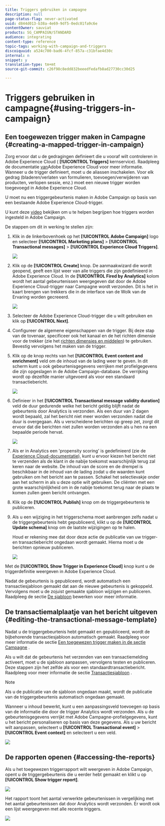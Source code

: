 ```yaml
---
title: Triggers gebruiken in campagne
description: null
page-status-flag: never-activated
uuid: d844d013-b38a-4e69-9df5-0edc01fa9c6e
contentOwner: sauviat
products: SG_CAMPAIGN/STANDARD
audience: integrating
content-type: reference
topic-tags: working-with-campaign-and-triggers
discoiquuid: a524c700-bad6-4fcf-857a-c31bfae4d30c
internal: n
snippet: y
translation-type: tm+mt
source-git-commit: c26f98c8edd832beeedfedafb8ad27730cc30d25

---
```



# Triggers gebruiken in campagne{#using-triggers-in-campaign}

## Een toegewezen trigger maken in Campagne {#creating-a-mapped-trigger-in-campaign}

Zorg ervoor dat u de gedragingen definieert die u vooraf wilt controleren in Adobe Experience Cloud ( **[!UICONTROL Triggers]** kernservice). Raadpleeg de documentatie [van](https://marketing.adobe.com/resources/help/en_US/mcloud/triggers.html)Adobe Experience Cloud voor meer informatie. Wanneer u de trigger definieert, moet u de aliassen inschakelen. Voor elk gedrag (bladeren/verlaten van formulieren, toevoegen/verwijderen van producten, verlopen sessie, enz.) moet een nieuwe trigger worden toegevoegd in Adobe Experience Cloud.

U moet nu een triggergebeurtenis maken in Adobe Campaign op basis van een bestaande Adobe Experience Cloud-trigger.

U kunt deze [video](https://helpx.adobe.com/marketing-cloud/how-to/email-marketing.html#step-two) bekijken om u te helpen begrijpen hoe triggers worden ingesteld in Adobe Campaign.

De stappen om dit in werking te stellen zijn:

1. Klik in de linkerbovenhoek op het **[!UICONTROL Adobe Campaign]** logo en selecteer **[!UICONTROL Marketing plans]** > **[!UICONTROL Transactional messages]** > **[!UICONTROL Experience Cloud Triggers]**.

   ![](assets/remarketing_1.png)

1. Klik op de **[!UICONTROL Create]** knop. De aanmaakwizard die wordt geopend, geeft een lijst weer van alle triggers die zijn gedefinieerd in Adobe Experience Cloud. In de **[!UICONTROL Fired by Analytics]** kolom wordt het aantal gebeurtenissen weergegeven dat door de Adobe Experience Cloud-trigger naar Campagne wordt verzonden. Dit is het in kaart brengen van trekkers die in de interface van de Wolk van de Ervaring worden gecreeerd.

   ![](assets/remarketing_2.png)

1. Selecteer de Adobe Experience Cloud-trigger die u wilt gebruiken en klik op **[!UICONTROL Next]**.
1. Configureer de algemene eigenschappen van de trigger. Bij deze stap van de tovenaar, specificeer ook het kanaal en de het richten dimensie voor de trekker (zie het [richten dimensies en middelen](../../automating/using/query.md#targeting-dimensions-and-resources)) te gebruiken. Bevestig vervolgens het maken van de trigger.
1. Klik op de knop rechts van het **[!UICONTROL Event content and enrichment]** veld om de inhoud van de lading weer te geven. In dit scherm kunt u ook gebeurtenisgegevens verrijken met profielgegevens die zijn opgeslagen in de Adobe Campaign-database. De verrijking wordt op dezelfde manier uitgevoerd als voor een standaard transactiebericht.

   ![](assets/remarketing_3.png)

1. Definieer in het **[!UICONTROL Transactional message validity duration]** veld de duur gedurende welke het bericht geldig blijft nadat de gebeurtenis door Analytics is verzonden. Als een duur van 2 dagen wordt bepaald, zal het bericht niet meer worden verzonden nadat die duur is overgegaan. Als u verscheidene berichten op greep zet, zorgt dit ervoor dat die berichten niet zullen worden verzonden als u hen na een bepaalde periode hervat.

   ![](assets/remarketing_4.png)

1. Als er in Analytics een &#39;propensity scoring&#39; is gedefinieerd (zie de [Experience Cloud-documentatie](https://marketing.adobe.com/resources/help/en_US/insight/client/c_visitor_propensity.html)), kunt u ervoor kiezen het bericht niet te verzenden als de klant in de nabije toekomst waarschijnlijk terug zal keren naar de website. De inhoud van de score en de drempel is beschikbaar in de inhoud van de lading zodat u die waarden kunt gebruiken om het bericht aan te passen. Schakel het selectievakje onder aan het scherm in als u deze optie wilt gebruiken. De cliënten met een grote waarschijnlijkheid om in de nabije toekomst terug naar de plaats te komen zullen geen bericht ontvangen.
1. Klik op de **[!UICONTROL Publish]** knop om de triggergebeurtenis te publiceren.
1. Als u een wijziging in het triggerschema moet aanbrengen zelfs nadat u de triggergebeurtenis hebt gepubliceerd, klikt u op de **[!UICONTROL Update schema]** knop om de laatste wijzigingen op te halen.

   Houd er rekening mee dat door deze actie de publicatie van uw trigger- en transactiebericht ongedaan wordt gemaakt. Hierna moet u de berichten opnieuw publiceren.

   ![](assets/remarketing_11.png)

Met de **[!UICONTROL Show Trigger in Experience Cloud]** knop kunt u de triggerdefinitie weergeven in Adobe Experience Cloud.

Nadat de gebeurtenis is gepubliceerd, wordt automatisch een transactiesjabloon gemaakt dat aan de nieuwe gebeurtenis is gekoppeld. Vervolgens moet u de zojuist gemaakte sjabloon wijzigen en publiceren. Raadpleeg de sectie [De sjabloon](../../start/using/marketing-activity-templates.md) bewerken voor meer informatie.

## De transactiemalplaatje van het bericht uitgeven {#editing-the-transactional-message-template}

Nadat u de triggergebeurtenis hebt gemaakt en gepubliceerd, wordt de bijbehorende transactiesjabloon automatisch gemaakt. Raadpleeg voor meer informatie de sectie [Een toegewezen trigger maken in de sectie Campagne](#creating-a-mapped-trigger-in-campaign) .

Als u wilt dat de gebeurtenis het verzenden van een transactiemelding activeert, moet u de sjabloon aanpassen, vervolgens testen en publiceren. Deze stappen zijn het zelfde als voor een standaardtransactiebericht. Raadpleeg voor meer informatie de sectie [Transactiesjabloon](../../channels/using/event-transactional-messages.md#personalizing-a-transactional-message) .

>[!NOTE]
>
>Als u de publicatie van de sjabloon ongedaan maakt, wordt de publicatie van de triggergebeurtenis automatisch ongedaan gemaakt.

Wanneer u inhoud bewerkt, kunt u een aanpassingsveld toevoegen op basis van de informatie die door de trigger Analytics wordt verzonden. Als u de gebeurtenisgegevens verrijkt met Adobe Campagne-profielgegevens, kunt u het bericht personaliseren op basis van deze gegevens. Als u uw bericht wilt aanpassen, selecteert u **[!UICONTROL Transactional event]** > **[!UICONTROL Event context]** en selecteert u een veld.

![](assets/remarketing_8.png)

## De rapporten openen {#accessing-the-reports}

Als u het toegewezen triggerrapport wilt weergeven in Adobe Campaign, opent u de triggergebeurtenis die u eerder hebt gemaakt en klikt u op **[!UICONTROL Show trigger report]**.

![](assets/remarketing_9.png)

Het rapport toont het aantal verwerkte gebeurtenissen in vergelijking met het aantal gebeurtenissen dat door Analytics wordt verzonden. Er wordt ook een lijst weergegeven met alle recente triggers.

![](assets/trigger_uc_browse_14.png)

